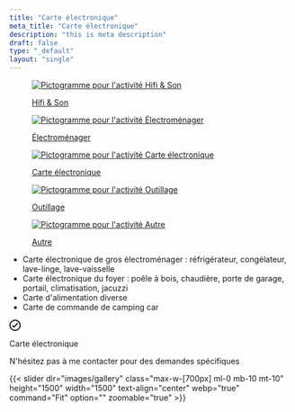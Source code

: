 ```yaml
---
title: "Carte électronique"
meta_title: "Carte électronique"
description: "this is meta description"
draft: false
type: "_default"
layout: "single"
---
```


<div class="container_picto">
    <a href="../hifi_son">
        <figure>
            <image src="../../picto/picto_hifi_son.svg" alt="Pictogramme pour l'activité Hifi & Son" class="pictos">
            <figcaption>
                <p class="legende">Hifi & Son</p>
            </figcaption>
        </figure>
    </a>
    <a href="../electromenager">
        <figure>
            <image src="../../picto/picto_electromenager.svg" alt="Pictogramme pour l'activité Électroménager" class="pictos">
            <figcaption>
                <p class="legende">Électroménager</p>
            </figcaption>
        </figure>
    </a>
    <a href="../carte_electronique">
        <figure>
            <image src="../../picto/picto_carte_electronique.svg" alt="Pictogramme pour l'activité Carte électronique" class="pictos">
            <figcaption>
                <p class="legende principale">Carte électronique</p>
            </figcaption>
        </figure>
    </a>
    <a href="../outillage">
        <figure>
            <image src="../../picto/picto_outillage.svg" alt="Pictogramme pour l'activité Outillage" class="pictos">
            <figcaption>
                <p class="legende">Outillage</p>
            </figcaption>
        </figure>
    </a>
    <a href="../autre">
        <figure>
            <image src="../../picto/picto_autre.svg" alt="Pictogramme pour l'activité Autre" class="pictos">
            <figcaption>
                <p class="legende">Autre</p>
            </figcaption>
        </figure>
    </a>
</div>

- Carte électronique de gros électroménager : réfrigérateur, congélateur, lave-linge, lave-vaisselle
- Carte électronique du foyer : poêle à bois, chaudière, porte de garage, portail, climatisation, jacuzzi
- Carte d'alimentation diverse
- Carte de commande de camping car

<div class="notice tip mt-10 mb-10">
  <div class="notice-head">
      <svg
        width="20"
        height="20"
        viewBox="0 0 24 24"
        fill="none"
        xmlns="http://www.w3.org/2000/svg">
        <path
          fillRule="evenodd"
          clipRule="evenodd"
          d="M12 0C18.6274 0 24 5.37258 24 12C24 18.6274 18.6274 24 12 24C5.37258 24 0 18.6274 0 12C0 5.37258 5.37258 0 12 0ZM12 2.4C6.69807 2.4 2.4 6.69807 2.4 12C2.4 17.3019 6.69807 21.6 12 21.6C17.3019 21.6 21.6 17.3019 21.6 12C21.6 6.69807 17.3019 2.4 12 2.4ZM15.9515 7.55147L9.6 13.9029L8.04853 12.3515C7.5799 11.8828 6.8201 11.8828 6.35147 12.3515C5.88284 12.8201 5.88284 13.5799 6.35147 14.0485L8.75147 16.4485C9.2201 16.9172 9.9799 16.9172 10.4485 16.4485L17.6485 9.24853C18.1172 8.7799 18.1172 8.0201 17.6485 7.55147C17.1799 7.08284 16.4201 7.08284 15.9515 7.55147Z"
          fill="currentColor" />
      </svg>
    <p>Carte électronique</p>
  </div>
  <div class="notice-body"><p>N'hésitez pas à me contacter pour des demandes spécifiques</p></div>
</div>

{{< slider dir="images/gallery" class="max-w-[700px] ml-0 mb-10 mt-10" height="1500" width="1500" text-align="center" webp="true" command="Fit" option="" zoomable="true" >}}
